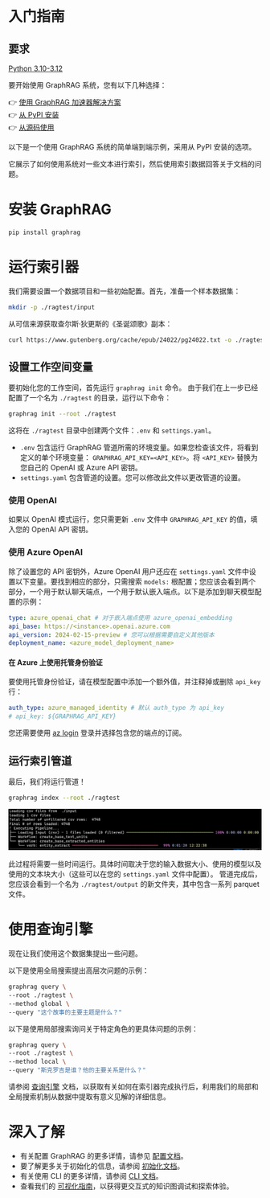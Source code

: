 # 入门指南

## 要求

[Python 3.10-3.12](https://www.python.org/downloads/)

要开始使用 GraphRAG 系统，您有以下几种选择：

👉 [使用 GraphRAG 加速器解决方案](https://github.com/Azure-Samples/graphrag-accelerator) <br/>
👉 [从 PyPI 安装](https://pypi.org/project/graphrag/) <br/>
👉 [从源码使用](developing.md)<br/>

以下是一个使用 GraphRAG 系统的简单端到端示例，采用从 PyPI 安装的选项。

它展示了如何使用系统对一些文本进行索引，然后使用索引数据回答关于文档的问题。

# 安装 GraphRAG

```bash
pip install graphrag
```

# 运行索引器

我们需要设置一个数据项目和一些初始配置。首先，准备一个样本数据集：

```sh
mkdir -p ./ragtest/input
```

从可信来源获取查尔斯·狄更斯的《圣诞颂歌》副本：

```sh
curl https://www.gutenberg.org/cache/epub/24022/pg24022.txt -o ./ragtest/input/book.txt
```

## 设置工作空间变量

要初始化您的工作空间，首先运行 `graphrag init` 命令。
由于我们在上一步已经配置了一个名为 `./ragtest` 的目录，运行以下命令：

```sh
graphrag init --root ./ragtest
```

这将在 `./ragtest` 目录中创建两个文件：`.env` 和 `settings.yaml`。

- `.env` 包含运行 GraphRAG 管道所需的环境变量。如果您检查该文件，将看到定义的单个环境变量：
  `GRAPHRAG_API_KEY=<API_KEY>`。将 `<API_KEY>` 替换为您自己的 OpenAI 或 Azure API 密钥。
- `settings.yaml` 包含管道的设置。您可以修改此文件以更改管道的设置。
  <br/>

### 使用 OpenAI

如果以 OpenAI 模式运行，您只需更新 `.env` 文件中 `GRAPHRAG_API_KEY` 的值，填入您的 OpenAI API 密钥。

### 使用 Azure OpenAI

除了设置您的 API 密钥外，Azure OpenAI 用户还应在 `settings.yaml` 文件中设置以下变量。要找到相应的部分，只需搜索 `models:` 根配置；您应该会看到两个部分，一个用于默认聊天端点，一个用于默认嵌入端点。以下是添加到聊天模型配置的示例：

```yaml
type: azure_openai_chat # 对于嵌入端点使用 azure_openai_embedding
api_base: https://<instance>.openai.azure.com
api_version: 2024-02-15-preview # 您可以根据需要自定义其他版本
deployment_name: <azure_model_deployment_name>
```

#### 在 Azure 上使用托管身份验证
要使用托管身份验证，请在模型配置中添加一个额外值，并注释掉或删除 `api_key` 行：

```yaml
auth_type: azure_managed_identity # 默认 auth_type 为 api_key
# api_key: ${GRAPHRAG_API_KEY}
```

您还需要使用 [az login](https://learn.microsoft.com/en-us/cli/azure/authenticate-azure-cli) 登录并选择包含您的端点的订阅。

## 运行索引管道

最后，我们将运行管道！

```sh
graphrag index --root ./ragtest
```

![从 CLI 执行的管道](img/pipeline-running.png)

此过程将需要一些时间运行。具体时间取决于您的输入数据大小、使用的模型以及使用的文本块大小（这些可以在您的 `settings.yaml` 文件中配置）。
管道完成后，您应该会看到一个名为 `./ragtest/output` 的新文件夹，其中包含一系列 parquet 文件。

# 使用查询引擎

现在让我们使用这个数据集提出一些问题。

以下是使用全局搜索提出高层次问题的示例：

```sh
graphrag query \
--root ./ragtest \
--method global \
--query "这个故事的主要主题是什么？"
```

以下是使用局部搜索询问关于特定角色的更具体问题的示例：

```sh
graphrag query \
--root ./ragtest \
--method local \
--query "斯克罗吉是谁？他的主要关系是什么？"
```

请参阅 [查询引擎](query/overview.md) 文档，以获取有关如何在索引器完成执行后，利用我们的局部和全局搜索机制从数据中提取有意义见解的详细信息。

# 深入了解

- 有关配置 GraphRAG 的更多详情，请参见 [配置文档](config/overview.md)。
- 要了解更多关于初始化的信息，请参阅 [初始化文档](config/init.md)。
- 有关使用 CLI 的更多详情，请参阅 [CLI 文档](cli.md)。
- 查看我们的 [可视化指南](visualization_guide.md)，以获得更交互式的知识图调试和探索体验。